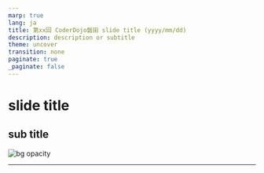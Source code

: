 ```yaml
---
marp: true
lang: ja
title: 第xx回 CoderDojo磐田 slide title (yyyy/mm/dd)
description: description or subtitle
theme: uncover
transition: none
paginate: true
_paginate: false
---
```


# <!--fit--> slide title

## sub title

![bg opacity](assets/xxx.png)

---
